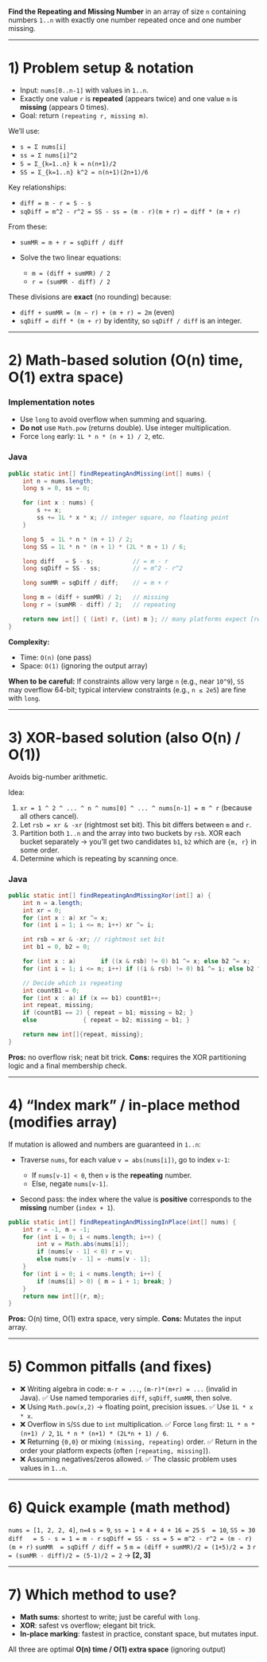 **Find the Repeating and Missing Number** in an array of size `n` containing numbers `1..n` with exactly one number repeated once and one number missing.

---

# 1) Problem setup & notation

* Input: `nums[0..n-1]` with values in `1..n`.
* Exactly one value `r` is **repeated** (appears twice) and one value `m` is **missing** (appears 0 times).
* Goal: return `(repeating r, missing m)`.

We’ll use:

* `s = Σ nums[i]`
* `ss = Σ nums[i]^2`
* `S = Σ_{k=1..n} k = n(n+1)/2`
* `SS = Σ_{k=1..n} k^2 = n(n+1)(2n+1)/6`

Key relationships:

* `diff = m - r = S - s`
* `sqDiff = m^2 - r^2 = SS - ss = (m - r)(m + r) = diff * (m + r)`

From these:

* `sumMR = m + r = sqDiff / diff`
* Solve the two linear equations:

  * `m = (diff + sumMR) / 2`
  * `r = (sumMR - diff) / 2`

These divisions are **exact** (no rounding) because:

* `diff + sumMR = (m − r) + (m + r) = 2m` (even)
* `sqDiff = diff * (m + r)` by identity, so `sqDiff / diff` is an integer.

---

# 2) Math-based solution (O(n) time, O(1) extra space)

### Implementation notes

* Use `long` to avoid overflow when summing and squaring.
* **Do not** use `Math.pow` (returns double). Use integer multiplication.
* Force `long` early: `1L * n * (n + 1) / 2`, etc.

### Java

```java
public static int[] findRepeatingAndMissing(int[] nums) {
    int n = nums.length;
    long s = 0, ss = 0;

    for (int x : nums) {
        s += x;
        ss += 1L * x * x; // integer square, no floating point
    }

    long S  = 1L * n * (n + 1) / 2;
    long SS = 1L * n * (n + 1) * (2L * n + 1) / 6;

    long diff   = S - s;           // = m - r
    long sqDiff = SS - ss;         // = m^2 - r^2

    long sumMR = sqDiff / diff;    // = m + r

    long m = (diff + sumMR) / 2;   // missing
    long r = (sumMR - diff) / 2;   // repeating

    return new int[] { (int) r, (int) m }; // many platforms expect [repeating, missing]
}
```

**Complexity:**

* Time: `O(n)` (one pass)
* Space: `O(1)` (ignoring the output array)

**When to be careful:** If constraints allow very large `n` (e.g., near `10^9`), `SS` may overflow 64-bit; typical interview constraints (e.g., `n ≤ 2e5`) are fine with `long`.

---

# 3) XOR-based solution (also O(n) / O(1))

Avoids big-number arithmetic.

Idea:

1. `xr = 1 ^ 2 ^ ... ^ n ^ nums[0] ^ ... ^ nums[n-1] = m ^ r` (because all others cancel).
2. Let `rsb = xr & -xr` (rightmost set bit). This bit differs between `m` and `r`.
3. Partition both `1..n` and the array into two buckets by `rsb`. XOR each bucket separately → you’ll get two candidates `b1`, `b2` which are `{m, r}` in some order.
4. Determine which is repeating by scanning once.

### Java

```java
public static int[] findRepeatingAndMissingXor(int[] a) {
    int n = a.length;
    int xr = 0;
    for (int x : a) xr ^= x;
    for (int i = 1; i <= n; i++) xr ^= i;

    int rsb = xr & -xr; // rightmost set bit
    int b1 = 0, b2 = 0;

    for (int x : a)       if ((x & rsb) != 0) b1 ^= x; else b2 ^= x;
    for (int i = 1; i <= n; i++) if ((i & rsb) != 0) b1 ^= i; else b2 ^= i;

    // Decide which is repeating
    int countB1 = 0;
    for (int x : a) if (x == b1) countB1++;
    int repeat, missing;
    if (countB1 == 2) { repeat = b1; missing = b2; }
    else             { repeat = b2; missing = b1; }

    return new int[]{repeat, missing};
}
```

**Pros:** no overflow risk; neat bit trick.
**Cons:** requires the XOR partitioning logic and a final membership check.

---

# 4) “Index mark” / in-place method (modifies array)

If mutation is allowed and numbers are guaranteed in `1..n`:

* Traverse `nums`, for each value `v = abs(nums[i])`, go to index `v-1`:

  * If `nums[v-1] < 0`, then `v` is the **repeating** number.
  * Else, negate `nums[v-1]`.
* Second pass: the index where the value is **positive** corresponds to the **missing** number (`index + 1`).

```java
public static int[] findRepeatingAndMissingInPlace(int[] nums) {
    int r = -1, m = -1;
    for (int i = 0; i < nums.length; i++) {
        int v = Math.abs(nums[i]);
        if (nums[v - 1] < 0) r = v;
        else nums[v - 1] = -nums[v - 1];
    }
    for (int i = 0; i < nums.length; i++) {
        if (nums[i] > 0) { m = i + 1; break; }
    }
    return new int[]{r, m};
}
```

**Pros:** O(n) time, O(1) extra space, very simple.
**Cons:** Mutates the input array.

---

# 5) Common pitfalls (and fixes)

* ❌ Writing algebra in code: `m-r = ...`, `(m-r)*(m+r) = ...` (invalid in Java).
  ✅ Use named temporaries `diff`, `sqDiff`, `sumMR`, then solve.
* ❌ Using `Math.pow(x,2)` → floating point, precision issues.
  ✅ Use `1L * x * x`.
* ❌ Overflow in `S`/`SS` due to `int` multiplication.
  ✅ Force `long` first: `1L * n * (n+1) / 2`, `1L * n * (n+1) * (2L*n + 1) / 6`.
* ❌ Returning `{0,0}` or mixing `(missing, repeating)` order.
  ✅ Return in the order your platform expects (often `[repeating, missing]`).
* ❌ Assuming negatives/zeros allowed.
  ✅ The classic problem uses values in `1..n`.

---

# 6) Quick example (math method)

`nums = [1, 2, 2, 4]`, `n=4`
`s = 9`, `ss = 1 + 4 + 4 + 16 = 25`
`S  = 10`, `SS = 30`
`diff   = S - s = 1 = m - r`
`sqDiff = SS - ss = 5 = m^2 - r^2 = (m - r)(m + r)`
`sumMR  = sqDiff / diff = 5`
`m = (diff + sumMR)/2 = (1+5)/2 = 3`
`r = (sumMR - diff)/2 = (5-1)/2 = 2` → **\[2, 3]**

---

# 7) Which method to use?

* **Math sums**: shortest to write; just be careful with `long`.
* **XOR**: safest vs overflow; elegant bit trick.
* **In-place marking**: fastest in practice, constant space, but mutates input.

All three are optimal **O(n) time / O(1) extra space** (ignoring output)